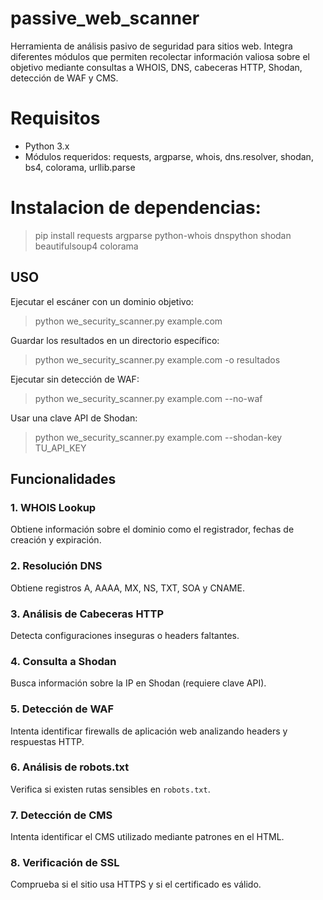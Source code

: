 # passive_web_scanner

Herramienta de análisis pasivo de seguridad para sitios web. Integra diferentes módulos que permiten recolectar información valiosa sobre el objetivo mediante consultas a WHOIS, DNS, cabeceras HTTP, Shodan, detección de WAF y CMS.

# Requisitos

 - Python 3.x 
 - Módulos requeridos: requests, argparse, whois,
   dns.resolver, shodan, bs4, colorama, urllib.parse

# Instalacion de dependencias:

>pip install requests argparse python-whois dnspython shodan beautifulsoup4 colorama

## USO
Ejecutar el escáner con un dominio objetivo:
>python we_security_scanner.py example.com

Guardar los resultados en un directorio específico:
>python we_security_scanner.py example.com -o resultados

Ejecutar sin detección de WAF:
>python we_security_scanner.py example.com --no-waf

Usar una clave API de Shodan:
>python we_security_scanner.py example.com --shodan-key TU_API_KEY
## Funcionalidades

### 1. WHOIS Lookup

Obtiene información sobre el dominio como el registrador, fechas de creación y expiración.

### 2. Resolución DNS

Obtiene registros A, AAAA, MX, NS, TXT, SOA y CNAME.

### 3. Análisis de Cabeceras HTTP

Detecta configuraciones inseguras o headers faltantes.

### 4. Consulta a Shodan

Busca información sobre la IP en Shodan (requiere clave API).

### 5. Detección de WAF

Intenta identificar firewalls de aplicación web analizando headers y respuestas HTTP.

### 6. Análisis de robots.txt

Verifica si existen rutas sensibles en `robots.txt`.

### 7. Detección de CMS

Intenta identificar el CMS utilizado mediante patrones en el HTML.

### 8. Verificación de SSL

Comprueba si el sitio usa HTTPS y si el certificado es válido.

